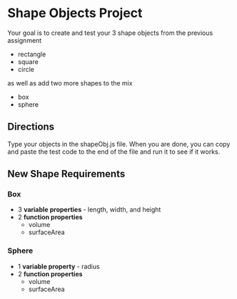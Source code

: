 # Shape Objects Project

Your goal is to create and test your 3 shape objects from the previous assignment
-  rectangle
-  square
-  circle


as well as add two more shapes to the mix
-  box
-  sphere


## Directions
Type your objects in the shapeObj.js file.  When you are done, you can copy and paste the test code to the end of the file and run it to see if it works.

## New Shape Requirements

### Box
-  3 **variable properties** - length, width, and height
-  2 **function properties**
    -  volume
    -  surfaceArea

### Sphere
-  1 **variable property** - radius
-  2 **function properties**
    -  volume
    -  surfaceArea
